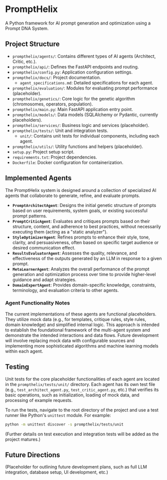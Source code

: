 # PromptHelix

A Python framework for AI prompt generation and optimization using a Prompt DNA System.

## Project Structure

-   `prompthelix/agents/`: Contains different types of AI agents (Architect, Critic, etc.).
-   `prompthelix/api/`: Defines the FastAPI endpoints and routing.
-   `prompthelix/config.py`: Application configuration settings.
-   `prompthelix/docs/`: Project documentation.
    -   `agent_specifications.md`: Detailed specifications for each agent.
-   `prompthelix/evaluation/`: Modules for evaluating prompt performance (placeholder).
-   `prompthelix/genetics/`: Core logic for the genetic algorithm (chromosomes, operators, population).
-   `prompthelix/main.py`: Main FastAPI application entry point.
-   `prompthelix/models/`: Data models (SQLAlchemy or Pydantic, currently placeholders).
-   `prompthelix/services/`: Business logic and services (placeholder).
-   `prompthelix/tests/`: Unit and integration tests.
    -   `unit/`: Contains unit tests for individual components, including each agent.
-   `prompthelix/utils/`: Utility functions and helpers (placeholder).
-   `setup.py`: Project setup script.
-   `requirements.txt`: Project dependencies.
-   `Dockerfile`: Docker configuration for containerization.

## Implemented Agents

The PromptHelix system is designed around a collection of specialized AI agents that collaborate to generate, refine, and evaluate prompts.

-   **`PromptArchitectAgent`**: Designs the initial genetic structure of prompts based on user requirements, system goals, or existing successful prompt patterns.
-   **`PromptCriticAgent`**: Evaluates and critiques prompts based on their structure, content, and adherence to best practices, without necessarily executing them (acting as a "static analyzer").
-   **`StyleOptimizerAgent`**: Refines prompts to enhance their style, tone, clarity, and persuasiveness, often based on specific target audience or desired communication effect.
-   **`ResultsEvaluatorAgent`**: Assesses the quality, relevance, and effectiveness of the outputs generated by an LLM in response to a given prompt.
-   **`MetaLearnerAgent`**: Analyzes the overall performance of the prompt generation and optimization process over time to provide higher-level guidance and adapt strategies.
-   **`DomainExpertAgent`**: Provides domain-specific knowledge, constraints, terminology, and evaluation criteria to other agents.

### Agent Functionality Notes
The current implementations of these agents are functional placeholders. They utilize mock data (e.g., for templates, critique rules, style rules, domain knowledge) and simplified internal logic. This approach is intended to establish the foundational framework of the multi-agent system and demonstrate the intended interactions and data flows. Future development will involve replacing mock data with configurable sources and implementing more sophisticated algorithms and machine learning models within each agent.

## Testing

Unit tests for the core placeholder functionalities of each agent are located in the `prompthelix/tests/unit/` directory. Each agent has its own test file (e.g., `test_architect_agent.py`, `test_critic_agent.py`, etc.) that verifies its basic operations, such as initialization, loading of mock data, and processing of example requests.

To run the tests, navigate to the root directory of the project and use a test runner like Python's `unittest` module. For example:
```bash
python -m unittest discover -s prompthelix/tests/unit
```
(Further details on test execution and integration tests will be added as the project matures.)

## Future Directions
(Placeholder for outlining future development plans, such as full LLM integration, database setup, UI development, etc.)
